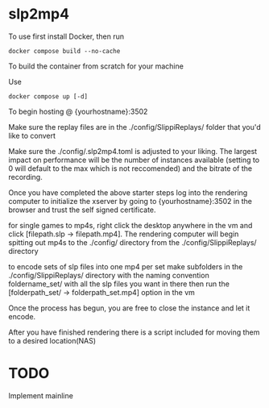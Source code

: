 # slp2mp4
To use first install Docker, then run 
```
docker compose build --no-cache
```
To build the container from scratch for your machine

Use
```
docker compose up [-d]
```
To begin hosting @ {yourhostname}:3502

Make sure the replay files are in the ./config/SlippiReplays/ folder that you'd like to convert

Make sure the ./config/.slp2mp4.toml is adjusted to your liking. The largest impact on performance will be the number of instances available (setting to 0 will default to the max which is not reccomended) and the bitrate of the recording.

Once you have completed the above starter steps log into the rendering computer to initialize the xserver by going to {yourhostname}:3502 in the browser and trust the self signed certificate. 

for single games to mp4s, right click the desktop anywhere in the vm and click [filepath.slp -> filepath.mp4]. The rendering computer will begin spitting out mp4s to the ./config/ directory from the ./config/SlippiReplays/ directory

to encode sets of slp files into one mp4 per set make subfolders in the ./config/SlippiReplays/ directory with the naming convention foldername_set/ with all the slp files you want in there then run the [folderpath_set/ -> folderpath_set.mp4] option in the vm

Once the process has begun, you are free to close the instance and let it encode.

After you have finished rendering there is a script included for moving them to a desired location(NAS)
# TODO 

Implement mainline
